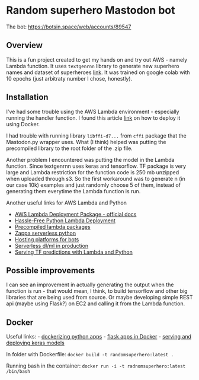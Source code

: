 # Random  superhero Mastodon bot
The bot: https://botsin.space/web/accounts/89547
## Overview
This is a fun project created to get my hands on and try out AWS - namely Lambda function. It uses `textgenrnn` library to generate new superhero names and dataset of superheroes [link](https://www.kaggle.com/claudiodavi/superhero-set#heroes_information.csv). It was trained on google colab with 10 epochs (just arbitraty number I chose, honestly).

## Installation
I've had some trouble using the AWS Lambda environment - especially running the handler function. 
I found this article [link](https://medium.com/i-like-big-data-and-i-cannot-lie/how-to-create-an-aws-lambda-python-3-6-deployment-package-using-docker-d0e847207dd6) on how 
to deploy it using Docker.

I had trouble with running library `libffi-d7...` from `cffi` package that the Mastodon.py wrapper uses. What (I think) helped was putting the precompiled library to the root folder of the .zip file.

Another problem I encountered was putting the model in the Lambda function. Since textgenrnn uses keras and tensorflow. TF package is very large and Lambda restriction for the function code is 250 mb unzipped when uploaded through s3. So the first workaround was to generate n (in our case 10k) examples and just randomly choose 5 of them, instead of generating them everytime the Lambda function is run. 

Another useful links for AWS Lambda and Python
- [AWS Lambda Deployment Package - official docs](https://docs.aws.amazon.com/lambda/latest/dg/lambda-python-how-to-create-deployment-package.html)
- [Hassle-Free Python Lambda Deployment](https://joarleymoraes.com/hassle-free-python-lambda-deployment/)
- [Precompiled lambda packages](https://github.com/Miserlou/lambda-packages)
- [Zappa serverless python](https://github.com/Miserlou/Zappa)
- [Hosting platforms for bots](https://botwiki.org/resources/hosting-platforms/)
- [Serverless dl/ml in production](https://blog.waya.ai/deploy-deep-machine-learning-in-production-the-pythonic-way-a17105f1540e)
- [Serving TF predictions with Lambda and Python](https://medium.com/tooso/serving-tensorflow-predictions-with-python-and-aws-lambda-facb4ab87ddd)

## Possible improvements
I can see an improvement in actually generating the output when the function is run - that would mean, I think, to build tensorflow and other big libraries that are being used from source. Or maybe developing simple REST api (maybe using Flask?) on EC2 and calling it from the Lambda function.


## Docker
Useful links:
    - [dockerizing python apps](https://stackabuse.com/dockerizing-python-applications/)
    - [flask apps in Docker](https://www.fullstackpython.com/blog/develop-flask-web-apps-docker-containers-macos.html)
    - [serving and deploying keras models](https://medium.com/@joelognn/serving-and-deploying-keras-models-using-flask-uwsgi-nginx-and-docker-810fa1864cec)

In folder with Dockerfile: `docker build -t randomsuperhero:latest .`

Running bash in the container: `docker run -i -t radnomsuperhero:latest /bin/bash`